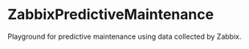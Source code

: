 # ZabbixPredictiveMaintenance
Playground for predictive maintenance using data collected by Zabbix. 
